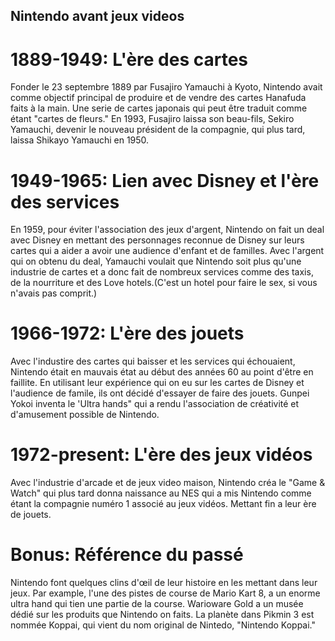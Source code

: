 ## Nintendo avant jeux videos

# 1889-1949: L'ère des cartes
Fonder le 23 septembre 1889 par Fusajiro Yamauchi à Kyoto, Nintendo avait comme objectif principal de produire et de vendre des cartes Hanafuda faits à la main. Une serie de cartes japonais qui peut être traduit comme étant "cartes de fleurs." En 1993, Fusajiro laissa son beau-fils, Sekiro Yamauchi, devenir le nouveau président de la compagnie, qui plus tard, laissa Shikayo Yamauchi en 1950.

# 1949-1965: Lien avec Disney et l'ère des services
En 1959, pour éviter l'association des jeux d'argent, Nintendo on fait un deal avec Disney en mettant des personnages reconnue de Disney sur leurs cartes qui a aider a avoir une audience d'enfant et de familles. Avec l'argent qui on obtenu du deal, Yamauchi voulait que Nintendo soit plus qu'une industrie de cartes et a donc fait de nombreux services comme des taxis, de la nourriture et des Love hotels.(C'est un hotel pour faire le sex, si vous n'avais pas comprit.)

# 1966-1972: L'ère des jouets
Avec l'industire des cartes qui baisser et les services qui échouaient, Nintendo était en mauvais état au début des années 60 au point d'être en faillite. En utilisant leur expérience qui on eu sur les cartes de Disney et l'audience de famile, ils ont décidé d'essayer de faire des jouets. Gunpei Yokoi inventa le 'Ultra hands" qui a rendu l'association de créativité et d'amusement possible de Nintendo.

# 1972-present: L'ère des jeux vidéos
Avec l'industrie d'arcade et de jeux video maison, Nintendo créa le "Game & Watch" qui plus tard donna naissance au NES qui a mis Nintendo comme étant la compagnie numéro 1 associé au jeux vidéos. Mettant fin a leur ère de jouets.

# Bonus: Référence du passé
Nintendo font quelques clins d'œil de leur histoire en les mettant dans leur jeux. Par example, l'une des pistes de course de Mario Kart 8, a un enorme ultra hand qui tien une partie de la course. Warioware Gold a un musée dédié sur les produits que Nintendo on faits. La planète dans Pikmin 3 est nommée Koppai, qui vient du nom original de Nintedo, "Nintendo Koppai."
